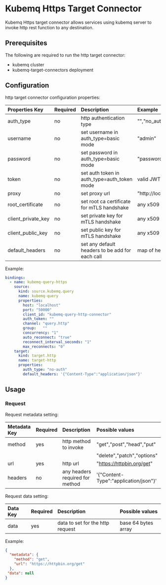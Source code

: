 # Kubemq Https Target Connector

Kubemq Https target connector allows services using kubemq server to invoke http rest function to any destination.

## Prerequisites
The following are required to run the http target connector:

- kubemq cluster
- kubemq-target-connectors deployment

## Configuration

http target connector configuration properties:

| Properties Key     | Required | Description                                        | Example                          |
|:-------------------|:---------|:---------------------------------------------------|:---------------------------------|
| auth_type          | no       | http authentication type                           | "","no_auth","basic","auth_token |
| username           | no       | set username in auth_type=basic mode               | "admin"                          |
| password           | no       | set password in auth_type=basic mode               | "password"                       |
| token              | no       | set auth token in auth_type=auth_token mode        | valid JWT token                  |
| proxy              | no       | set proxy url                                      | "http://localhost:8080"          |
| root_certificate   | no       | set root ca certificate for mTLS handshake         | any x509 pem                     |
| client_private_key | no       | set private key for mTLS handshake                 | any x509 pem                     |
| client_public_key  | no       | set public key for mTLS handshake                  | any x509 pem                     |
| default_headers    | no       | set any default headers to be add for each call    | map of headers                   |


Example:

```yaml
bindings:
  - name: kubemq-query-https
    source:
      kind: source.kubemq.query
      name: kubemq-query
      properties:
        host: "localhost"
        port: "50000"
        client_id: "kubemq-query-http-connector"
        auth_token: ""
        channel: "query.http"
        group:   ""
        concurrency: "1"
        auto_reconnect: "true"
        reconnect_interval_seconds: "1"
        max_reconnects: "0"
    target:
      kind: target.http
      name: target-http
      properties:
        auth_type: "no-auth"
        default_headers: '{"Content-Type":"application/json"}'
```

## Usage

### Request

Request metadata setting:

| Metadata Key | Required | Description                     | Possible values                       |
|:-------------|:---------|:--------------------------------|:--------------------------------------|
| method       | yes      | http method to invoke           | "get","post","head","put"             |
|              |          |                                 | "delete","patch","options"            |
| url          | yes      | http url                        | "https://httpbin.org/get"             |
| headers      | no       | any headers required for method | '{"Content-Type":"application/json"}' |


Request data setting:

| Data Key | Required | Description                          | Possible values     |
|:---------|:---------|:-------------------------------------|:--------------------|
| data     | yes      | data to set for the http request | base 64 bytes array |

Example:

```json
{
  "metadata": {
    "method": "get",
    "url": "https://httpbin.org/get" 
  },
 "data": null
}
```
